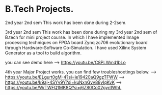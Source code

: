 # B.Tech Projects.
2nd year 2nd sem
This work has been done during 2-2sem. 

3rd year 2nd sem
This work has been done during my 3rd year 2nd sem of B.tech for mini project course. In which I have implemented Image processing techniques on FPGA board Zynq zc706 evolutionary board through Hardware-Software Co-Simulation. I have used Xilinx System Generator as a tool to build algorithm.

you can see demo here --> https://youtu.be/C8PLWmd1bLo

4th year Major Project works. you can find few troubleshootings below.
--> https://youtu.be/ELgurt0gM-4?si=ie19420aQ9gzTFWW
--> https://youtu.be/k9aj-4SYv9Y?si=kuNxnGvv88yIqKvK
--> https://youtu.be/WrTWFQ1MK8Q?si=j6Z80Co02gyn1WhL

